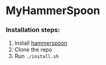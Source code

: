 # MyHammerSpoon

### Installation steps:

1) Install [hammerspoon](https://github.com/Hammerspoon/hammerspoon/releases)
2) Clone the repo
3) Run `./install.sh`

